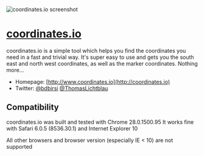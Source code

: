 ![coordinates.io screenshot](https://raw.github.com/birsi/coordinates.io/master/screenshot.png)

# [coordinates.io](http://coordinates.io)

coordinates.io is a simple tool which helps you find the coordinates you need in a fast and
trivial way. It's super easy to use and gets you the south east and north west coordinates, as well as
the marker coordinates. Nothing more...

* Homepage: [http://www.coordinates.io](http://coordinates.io)
* Twitter: [@bdbirsi](http://twitter.com/drbirsi) [@ThomasLichtblau](http://twitter.com/ThomasLichtblau)

## Compatibility

coordinates.io was built and tested with Chrome 28.0.1500.95
It works fine with Safari 6.0.5 (8536.30.1) and Internet Explorer 10

All other browsers and browser version (especially IE < 10) are not supported
